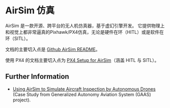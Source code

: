 # AirSim 仿真

AirSim 是一款开源、跨平台的无人机仿真器，基于虚幻引擎开发。 它提供物理上和视觉上都非常逼真的Pixhawk/PX4仿真，无论是硬件在环（HITL）或是软件在环（SITL）。

文档的主要切入点是 [Github AirSim README](https://github.com/Microsoft/AirSim/blob/master/README.md)。

使用 PX4 的文档主要切入点为 [PX4 Setup for AirSim](https://github.com/Microsoft/AirSim/blob/master/docs/px4_setup.md)（涵盖 HITL 与 SITL）。

## Further Information

* [Using AirSim to Simulate Aircraft Inspection by Autonomous Drones](https://github.com/generalized-intelligence/GAAS/tree/master/demo/case_study_1?fbclid=IwAR2JO0LPesA5z313sA2QGm1t01bb4wn0Xpz_JkD7Z1s3nombJWHyTZdLuMA) (Case Study from Generalized Autonomy Aviation System (GAAS) project).
